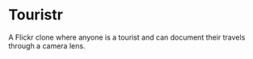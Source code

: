 # Touristr
A Flickr clone where anyone is a tourist and can document their travels through a camera lens.
